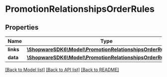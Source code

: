 # PromotionRelationshipsOrderRules

## Properties
Name | Type | Description | Notes
------------ | ------------- | ------------- | -------------
**links** | [**\ShopwareSDK6\Model\PromotionRelationshipsOrderRulesLinks**](PromotionRelationshipsOrderRulesLinks.md) |  | [optional] 
**data** | [**\ShopwareSDK6\Model\PromotionRelationshipsOrderRulesData[]**](PromotionRelationshipsOrderRulesData.md) |  | [optional] 

[[Back to Model list]](../../README.md#documentation-for-models) [[Back to API list]](../../README.md#documentation-for-api-endpoints) [[Back to README]](../../README.md)

